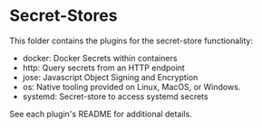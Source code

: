 # Secret-Stores

This folder contains the plugins for the secret-store functionality:

* docker: Docker Secrets within containers
* http: Query secrets from an HTTP endpoint
* jose: Javascript Object Signing and Encryption
* os: Native tooling provided on Linux, MacOS, or Windows.
* systemd: Secret-store to access systemd secrets

See each plugin's README for additional details.
